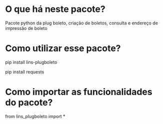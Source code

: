 O que há neste pacote?
============
Pacote python da plug boleto, criação de boletos, consulta e endereço de impressão de boleto

Como utilizar esse pacote?
==========================
pip install lins-plugboleto

pip install requests


Como importar as funcionalidades do pacote?
===========================================
from lins_plugboleto import *
